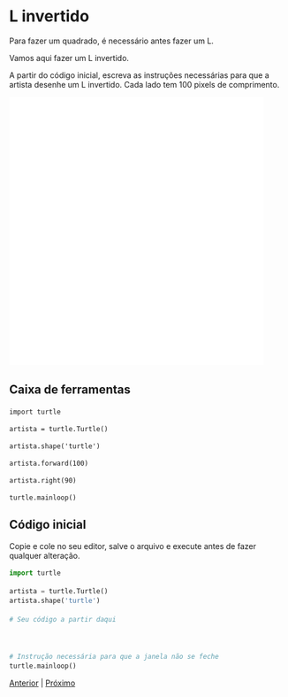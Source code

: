 # L invertido

Para fazer um quadrado, é necessário antes fazer um L.

Vamos aqui fazer um L invertido.

A partir do código inicial, escreva as instruções necessárias para que a
artista desenhe um L invertido. Cada lado tem 100 pixels de comprimento.

![L invertido](03_L_invertido.gif "L invertido")

## Caixa de ferramentas

```import turtle```

```artista = turtle.Turtle()```

```artista.shape('turtle')```

```artista.forward(100)```

```artista.right(90)```

```turtle.mainloop()```

## Código inicial

Copie e cole no seu editor, salve o arquivo e execute antes de fazer qualquer 
alteração.

```python
import turtle

artista = turtle.Turtle()
artista.shape('turtle')

# Seu código a partir daqui



# Instrução necessária para que a janela não se feche
turtle.mainloop()
```


[Anterior](02_sou_um_artista.md) | [Próximo](04_???.md)
